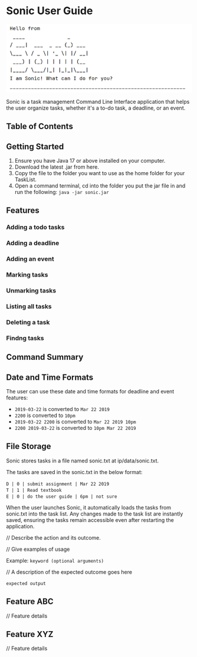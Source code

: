 # Sonic User Guide

![img.png](img.png)

Sonic is a task management Command Line Interface application that helps the user organize tasks, whether it's a to-do task, a deadline, or an event.

## Table of Contents

## Getting Started

  1. Ensure you have Java 17 or above installed on your computer.
  2. Download the latest .jar from here.
  3. Copy the file to the folder you want to use as the home folder for your TaskList.
  4. Open a command terminal, cd into the folder you put the jar file in and run the following:
`java -jar sonic.jar`

## Features

### Adding a todo tasks

### Adding a deadline

### Adding an event 

### Marking tasks

### Unmarking tasks

### Listing all tasks

### Deleting a task

### Findng tasks



## Command Summary

## Date and Time Formats

The user can use these date and time formats for deadline and event features:

- `2019-03-22` is converted to `Mar 22 2019`
- `2200` is converted to `10pm`
- `2019-03-22 2200` is converted to `Mar 22 2019 10pm`
- `2200 2019-03-22` is converted to `10pm Mar 22 2019`

## File Storage

Sonic stores tasks in a file named sonic.txt at ip/data/sonic.txt.

The tasks are saved in the sonic.txt in the below format:

`D | 0 | submit assignment | Mar 22 2019`<br>
`T | 1 | Read textbook`<br>
`E | 0 | do the user guide | 6pm | not sure`


When the user launches Sonic, it automatically loads the tasks from sonic.txt into the task list. 
Any changes made to the task list are instantly saved, ensuring the tasks remain accessible even after restarting the application.

// Describe the action and its outcome.

// Give examples of usage

Example: `keyword (optional arguments)`

// A description of the expected outcome goes here

```
expected output
```

## Feature ABC

// Feature details


## Feature XYZ

// Feature details